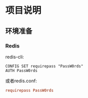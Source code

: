 # 项目说明

## 环境准备
### Redis
redis-cli:
```shell script
CONFIG SET requirepass "PassW0rds"
AUTH PassW0rds
```
或者redis.conf:
```ini
requirepass PassW0rds
```